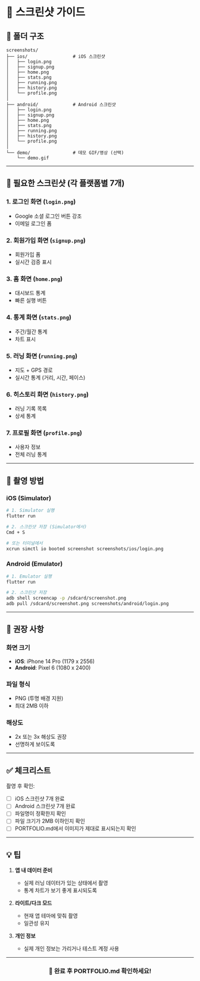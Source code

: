 # 📸 스크린샷 가이드

## 📁 폴더 구조

```
screenshots/
├── ios/                 # iOS 스크린샷
│   ├── login.png
│   ├── signup.png
│   ├── home.png
│   ├── stats.png
│   ├── running.png
│   ├── history.png
│   └── profile.png
│
├── android/             # Android 스크린샷
│   ├── login.png
│   ├── signup.png
│   ├── home.png
│   ├── stats.png
│   ├── running.png
│   ├── history.png
│   └── profile.png
│
└── demo/                # 데모 GIF/영상 (선택)
    └── demo.gif
```

---

## 🎯 필요한 스크린샷 (각 플랫폼별 7개)

### 1. 로그인 화면 (`login.png`)
- Google 소셜 로그인 버튼 강조
- 이메일 로그인 폼

### 2. 회원가입 화면 (`signup.png`)
- 회원가입 폼
- 실시간 검증 표시

### 3. 홈 화면 (`home.png`)
- 대시보드 통계
- 빠른 실행 버튼

### 4. 통계 화면 (`stats.png`)
- 주간/월간 통계
- 차트 표시

### 5. 러닝 화면 (`running.png`)
- 지도 + GPS 경로
- 실시간 통계 (거리, 시간, 페이스)

### 6. 히스토리 화면 (`history.png`)
- 러닝 기록 목록
- 상세 통계

### 7. 프로필 화면 (`profile.png`)
- 사용자 정보
- 전체 러닝 통계

---

## 📱 촬영 방법

### iOS (Simulator)

```bash
# 1. Simulator 실행
flutter run

# 2. 스크린샷 저장 (Simulator에서)
Cmd + S

# 또는 터미널에서
xcrun simctl io booted screenshot screenshots/ios/login.png
```

### Android (Emulator)

```bash
# 1. Emulator 실행
flutter run

# 2. 스크린샷 저장
adb shell screencap -p /sdcard/screenshot.png
adb pull /sdcard/screenshot.png screenshots/android/login.png
```

---

## 🎨 권장 사항

### 화면 크기
- **iOS**: iPhone 14 Pro (1179 x 2556)
- **Android**: Pixel 6 (1080 x 2400)

### 파일 형식
- PNG (투명 배경 지원)
- 최대 2MB 이하

### 해상도
- 2x 또는 3x 해상도 권장
- 선명하게 보이도록

---

## ✅ 체크리스트

촬영 후 확인:

- [ ] iOS 스크린샷 7개 완료
- [ ] Android 스크린샷 7개 완료
- [ ] 파일명이 정확한지 확인
- [ ] 파일 크기가 2MB 이하인지 확인
- [ ] PORTFOLIO.md에서 이미지가 제대로 표시되는지 확인

---

## 💡 팁

1. **앱 내 데이터 준비**
   - 실제 러닝 데이터가 있는 상태에서 촬영
   - 통계 차트가 보기 좋게 표시되도록

2. **라이트/다크 모드**
   - 현재 앱 테마에 맞춰 촬영
   - 일관성 유지

3. **개인 정보**
   - 실제 개인 정보는 가리거나 테스트 계정 사용

---

<div align="center">

### 📸 완료 후 PORTFOLIO.md 확인하세요!

</div>
